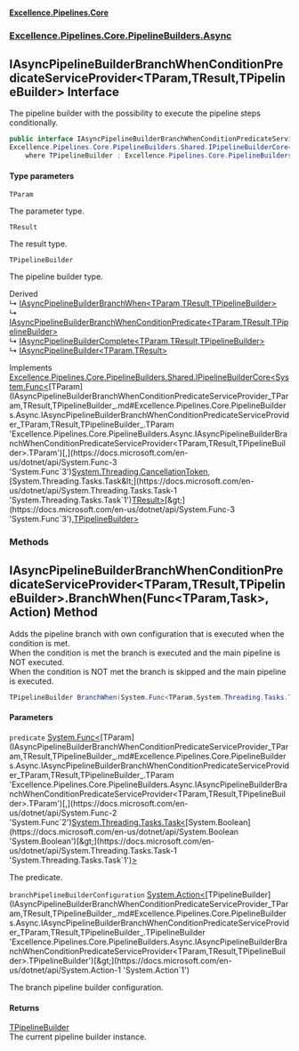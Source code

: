 #### [Excellence.Pipelines.Core](Excellence.Pipelines.md 'Excellence.Pipelines')
### [Excellence.Pipelines.Core.PipelineBuilders.Async](Excellence.Pipelines.md#Excellence.Pipelines.Core.PipelineBuilders.Async 'Excellence.Pipelines.Core.PipelineBuilders.Async')

## IAsyncPipelineBuilderBranchWhenConditionPredicateServiceProvider<TParam,TResult,TPipelineBuilder> Interface

The pipeline builder with the possibility to execute the pipeline steps conditionally.

```csharp
public interface IAsyncPipelineBuilderBranchWhenConditionPredicateServiceProvider<TParam,TResult,out TPipelineBuilder> :
Excellence.Pipelines.Core.PipelineBuilders.Shared.IPipelineBuilderCore<System.Func<TParam, System.Threading.CancellationToken, System.Threading.Tasks.Task<TResult>>, TPipelineBuilder>
    where TPipelineBuilder : Excellence.Pipelines.Core.PipelineBuilders.Async.IAsyncPipelineBuilderBranchWhenConditionPredicateServiceProvider<TParam, TResult, TPipelineBuilder>
```
#### Type parameters

<a name='Excellence.Pipelines.Core.PipelineBuilders.Async.IAsyncPipelineBuilderBranchWhenConditionPredicateServiceProvider_TParam,TResult,TPipelineBuilder_.TParam'></a>

`TParam`

The parameter type.

<a name='Excellence.Pipelines.Core.PipelineBuilders.Async.IAsyncPipelineBuilderBranchWhenConditionPredicateServiceProvider_TParam,TResult,TPipelineBuilder_.TResult'></a>

`TResult`

The result type.

<a name='Excellence.Pipelines.Core.PipelineBuilders.Async.IAsyncPipelineBuilderBranchWhenConditionPredicateServiceProvider_TParam,TResult,TPipelineBuilder_.TPipelineBuilder'></a>

`TPipelineBuilder`

The pipeline builder type.

Derived  
&#8627; [IAsyncPipelineBuilderBranchWhen&lt;TParam,TResult,TPipelineBuilder&gt;](IAsyncPipelineBuilderBranchWhen_TParam,TResult,TPipelineBuilder_.md 'Excellence.Pipelines.Core.PipelineBuilders.Async.IAsyncPipelineBuilderBranchWhen<TParam,TResult,TPipelineBuilder>')  
&#8627; [IAsyncPipelineBuilderBranchWhenConditionPredicate&lt;TParam,TResult,TPipelineBuilder&gt;](IAsyncPipelineBuilderBranchWhenConditionPredicate_TParam,TResult,TPipelineBuilder_.md 'Excellence.Pipelines.Core.PipelineBuilders.Async.IAsyncPipelineBuilderBranchWhenConditionPredicate<TParam,TResult,TPipelineBuilder>')  
&#8627; [IAsyncPipelineBuilderComplete&lt;TParam,TResult,TPipelineBuilder&gt;](IAsyncPipelineBuilderComplete_TParam,TResult,TPipelineBuilder_.md 'Excellence.Pipelines.Core.PipelineBuilders.Async.IAsyncPipelineBuilderComplete<TParam,TResult,TPipelineBuilder>')  
&#8627; [IAsyncPipelineBuilder&lt;TParam,TResult&gt;](IAsyncPipelineBuilder_TParam,TResult_.md 'Excellence.Pipelines.Core.PipelineBuilders.IAsyncPipelineBuilder<TParam,TResult>')

Implements [Excellence.Pipelines.Core.PipelineBuilders.Shared.IPipelineBuilderCore&lt;](IPipelineBuilderCore_TPipelineDelegate,TPipelineBuilder_.md 'Excellence.Pipelines.Core.PipelineBuilders.Shared.IPipelineBuilderCore<TPipelineDelegate,TPipelineBuilder>')[System.Func&lt;](https://docs.microsoft.com/en-us/dotnet/api/System.Func-3 'System.Func`3')[TParam](IAsyncPipelineBuilderBranchWhenConditionPredicateServiceProvider_TParam,TResult,TPipelineBuilder_.md#Excellence.Pipelines.Core.PipelineBuilders.Async.IAsyncPipelineBuilderBranchWhenConditionPredicateServiceProvider_TParam,TResult,TPipelineBuilder_.TParam 'Excellence.Pipelines.Core.PipelineBuilders.Async.IAsyncPipelineBuilderBranchWhenConditionPredicateServiceProvider<TParam,TResult,TPipelineBuilder>.TParam')[,](https://docs.microsoft.com/en-us/dotnet/api/System.Func-3 'System.Func`3')[System.Threading.CancellationToken](https://docs.microsoft.com/en-us/dotnet/api/System.Threading.CancellationToken 'System.Threading.CancellationToken')[,](https://docs.microsoft.com/en-us/dotnet/api/System.Func-3 'System.Func`3')[System.Threading.Tasks.Task&lt;](https://docs.microsoft.com/en-us/dotnet/api/System.Threading.Tasks.Task-1 'System.Threading.Tasks.Task`1')[TResult](IAsyncPipelineBuilderBranchWhenConditionPredicateServiceProvider_TParam,TResult,TPipelineBuilder_.md#Excellence.Pipelines.Core.PipelineBuilders.Async.IAsyncPipelineBuilderBranchWhenConditionPredicateServiceProvider_TParam,TResult,TPipelineBuilder_.TResult 'Excellence.Pipelines.Core.PipelineBuilders.Async.IAsyncPipelineBuilderBranchWhenConditionPredicateServiceProvider<TParam,TResult,TPipelineBuilder>.TResult')[&gt;](https://docs.microsoft.com/en-us/dotnet/api/System.Threading.Tasks.Task-1 'System.Threading.Tasks.Task`1')[&gt;](https://docs.microsoft.com/en-us/dotnet/api/System.Func-3 'System.Func`3')[,](IPipelineBuilderCore_TPipelineDelegate,TPipelineBuilder_.md 'Excellence.Pipelines.Core.PipelineBuilders.Shared.IPipelineBuilderCore<TPipelineDelegate,TPipelineBuilder>')[TPipelineBuilder](IAsyncPipelineBuilderBranchWhenConditionPredicateServiceProvider_TParam,TResult,TPipelineBuilder_.md#Excellence.Pipelines.Core.PipelineBuilders.Async.IAsyncPipelineBuilderBranchWhenConditionPredicateServiceProvider_TParam,TResult,TPipelineBuilder_.TPipelineBuilder 'Excellence.Pipelines.Core.PipelineBuilders.Async.IAsyncPipelineBuilderBranchWhenConditionPredicateServiceProvider<TParam,TResult,TPipelineBuilder>.TPipelineBuilder')[&gt;](IPipelineBuilderCore_TPipelineDelegate,TPipelineBuilder_.md 'Excellence.Pipelines.Core.PipelineBuilders.Shared.IPipelineBuilderCore<TPipelineDelegate,TPipelineBuilder>')
### Methods

<a name='Excellence.Pipelines.Core.PipelineBuilders.Async.IAsyncPipelineBuilderBranchWhenConditionPredicateServiceProvider_TParam,TResult,TPipelineBuilder_.BranchWhen(System.Func_TParam,System.Threading.Tasks.Task_bool__,System.Action_TPipelineBuilder_)'></a>

## IAsyncPipelineBuilderBranchWhenConditionPredicateServiceProvider<TParam,TResult,TPipelineBuilder>.BranchWhen(Func<TParam,Task<bool>>, Action<TPipelineBuilder>) Method

Adds the pipeline branch with own configuration that is executed when the condition is met.  
When the condition is met the branch is executed and the main pipeline is NOT executed.  
When the condition is NOT met the branch is skipped and the main pipeline is executed.

```csharp
TPipelineBuilder BranchWhen(System.Func<TParam,System.Threading.Tasks.Task<bool>> predicate, System.Action<TPipelineBuilder> branchPipelineBuilderConfiguration);
```
#### Parameters

<a name='Excellence.Pipelines.Core.PipelineBuilders.Async.IAsyncPipelineBuilderBranchWhenConditionPredicateServiceProvider_TParam,TResult,TPipelineBuilder_.BranchWhen(System.Func_TParam,System.Threading.Tasks.Task_bool__,System.Action_TPipelineBuilder_).predicate'></a>

`predicate` [System.Func&lt;](https://docs.microsoft.com/en-us/dotnet/api/System.Func-2 'System.Func`2')[TParam](IAsyncPipelineBuilderBranchWhenConditionPredicateServiceProvider_TParam,TResult,TPipelineBuilder_.md#Excellence.Pipelines.Core.PipelineBuilders.Async.IAsyncPipelineBuilderBranchWhenConditionPredicateServiceProvider_TParam,TResult,TPipelineBuilder_.TParam 'Excellence.Pipelines.Core.PipelineBuilders.Async.IAsyncPipelineBuilderBranchWhenConditionPredicateServiceProvider<TParam,TResult,TPipelineBuilder>.TParam')[,](https://docs.microsoft.com/en-us/dotnet/api/System.Func-2 'System.Func`2')[System.Threading.Tasks.Task&lt;](https://docs.microsoft.com/en-us/dotnet/api/System.Threading.Tasks.Task-1 'System.Threading.Tasks.Task`1')[System.Boolean](https://docs.microsoft.com/en-us/dotnet/api/System.Boolean 'System.Boolean')[&gt;](https://docs.microsoft.com/en-us/dotnet/api/System.Threading.Tasks.Task-1 'System.Threading.Tasks.Task`1')[&gt;](https://docs.microsoft.com/en-us/dotnet/api/System.Func-2 'System.Func`2')

The predicate.

<a name='Excellence.Pipelines.Core.PipelineBuilders.Async.IAsyncPipelineBuilderBranchWhenConditionPredicateServiceProvider_TParam,TResult,TPipelineBuilder_.BranchWhen(System.Func_TParam,System.Threading.Tasks.Task_bool__,System.Action_TPipelineBuilder_).branchPipelineBuilderConfiguration'></a>

`branchPipelineBuilderConfiguration` [System.Action&lt;](https://docs.microsoft.com/en-us/dotnet/api/System.Action-1 'System.Action`1')[TPipelineBuilder](IAsyncPipelineBuilderBranchWhenConditionPredicateServiceProvider_TParam,TResult,TPipelineBuilder_.md#Excellence.Pipelines.Core.PipelineBuilders.Async.IAsyncPipelineBuilderBranchWhenConditionPredicateServiceProvider_TParam,TResult,TPipelineBuilder_.TPipelineBuilder 'Excellence.Pipelines.Core.PipelineBuilders.Async.IAsyncPipelineBuilderBranchWhenConditionPredicateServiceProvider<TParam,TResult,TPipelineBuilder>.TPipelineBuilder')[&gt;](https://docs.microsoft.com/en-us/dotnet/api/System.Action-1 'System.Action`1')

The branch pipeline builder configuration.

#### Returns
[TPipelineBuilder](IAsyncPipelineBuilderBranchWhenConditionPredicateServiceProvider_TParam,TResult,TPipelineBuilder_.md#Excellence.Pipelines.Core.PipelineBuilders.Async.IAsyncPipelineBuilderBranchWhenConditionPredicateServiceProvider_TParam,TResult,TPipelineBuilder_.TPipelineBuilder 'Excellence.Pipelines.Core.PipelineBuilders.Async.IAsyncPipelineBuilderBranchWhenConditionPredicateServiceProvider<TParam,TResult,TPipelineBuilder>.TPipelineBuilder')  
The current pipeline builder instance.